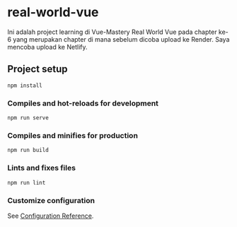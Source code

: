 # real-world-vue

Ini adalah project learning di Vue-Mastery Real World Vue pada chapter ke-6 yang merupakan chapter di mana sebelum dicoba upload ke Render. Saya mencoba upload ke Netlify.


## Project setup
```
npm install
```

### Compiles and hot-reloads for development
```
npm run serve
```

### Compiles and minifies for production
```
npm run build
```

### Lints and fixes files
```
npm run lint
```

### Customize configuration
See [Configuration Reference](https://cli.vuejs.org/config/).

